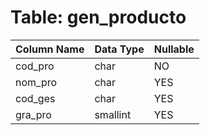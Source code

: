 # Table: gen_producto

| Column Name | Data Type | Nullable |
|-------------|-----------|----------|
| cod_pro | char | NO |
| nom_pro | char | YES |
| cod_ges | char | YES |
| gra_pro | smallint | YES |
